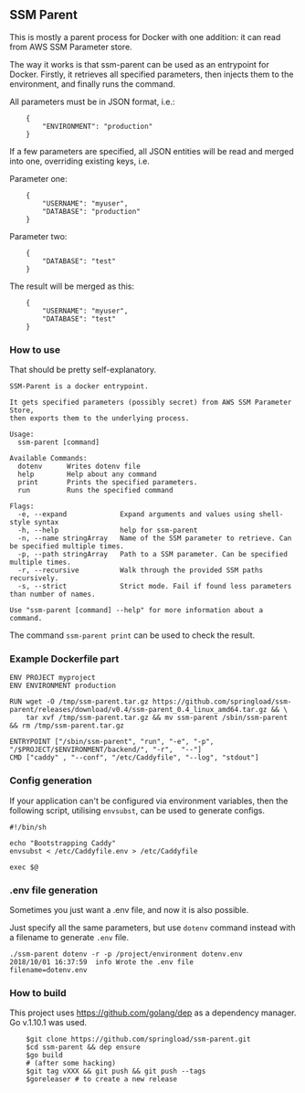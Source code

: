 SSM Parent
----------

This is mostly a parent process for Docker with one addition: it can read from AWS SSM Parameter store.

The way it works is that ssm-parent can be used as an entrypoint for Docker. Firstly, it retrieves all specified parameters, then injects them to the environment,
and finally runs the command.

All parameters must be in JSON format, i.e.:

```
    {
        "ENVIRONMENT": "production"
    }
```

If a few parameters are specified, all JSON entities will be read and merged into one, overriding existing keys, i.e.

Parameter one:
```
    {
        "USERNAME": "myuser",
        "DATABASE": "production"
    }
```

Parameter two:
```
    {
        "DATABASE": "test"
    }
```

The result will be merged as this:
```
    {
        "USERNAME": "myuser",
        "DATABASE": "test"
    }
```

### How to use


That should be pretty self-explanatory.

```
SSM-Parent is a docker entrypoint.

It gets specified parameters (possibly secret) from AWS SSM Parameter Store,
then exports them to the underlying process.

Usage:
  ssm-parent [command]

Available Commands:
  dotenv      Writes dotenv file
  help        Help about any command
  print       Prints the specified parameters.
  run         Runs the specified command

Flags:
  -e, --expand             Expand arguments and values using shell-style syntax
  -h, --help               help for ssm-parent
  -n, --name stringArray   Name of the SSM parameter to retrieve. Can be specified multiple times.
  -p, --path stringArray   Path to a SSM parameter. Can be specified multiple times.
  -r, --recursive          Walk through the provided SSM paths recursively.
  -s, --strict             Strict mode. Fail if found less parameters than number of names.

Use "ssm-parent [command] --help" for more information about a command.
```

The command `ssm-parent print` can be used to check the result.

### Example Dockerfile part

```
ENV PROJECT myproject
ENV ENVIRONMENT production

RUN wget -O /tmp/ssm-parent.tar.gz https://github.com/springload/ssm-parent/releases/download/v0.4/ssm-parent_0.4_linux_amd64.tar.gz && \
    tar xvf /tmp/ssm-parent.tar.gz && mv ssm-parent /sbin/ssm-parent && rm /tmp/ssm-parent.tar.gz

ENTRYPOINT ["/sbin/ssm-parent", "run", "-e", "-p", "/$PROJECT/$ENVIRONMENT/backend/", "-r",  "--"]
CMD ["caddy" , "--conf", "/etc/Caddyfile", "--log", "stdout"]
```

### Config generation

If your application can't be configured via environment variables, then the following script, utilising `envsubst`, can be used to generate configs.
```
#!/bin/sh

echo "Bootstrapping Caddy"
envsubst < /etc/Caddyfile.env > /etc/Caddyfile

exec $@
```

### .env file generation

Sometimes you just want a .env file, and now it is also possible.

Just specify all the same parameters, but use `dotenv` command instead with a filename to generate `.env` file.
```
./ssm-parent dotenv -r -p /project/environment dotenv.env
2018/10/01 16:37:59  info Wrote the .env file       filename=dotenv.env
```

### How to build

This project uses https://github.com/golang/dep as a dependency manager. Go v.1.10.1 was used.

```
    $git clone https://github.com/springload/ssm-parent.git
    $cd ssm-parent && dep ensure
    $go build
    # (after some hacking)
    $git tag vXXX && git push && git push --tags
    $goreleaser # to create a new release
```
